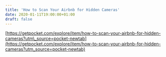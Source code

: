 ```yaml
---
title: 'How to Scan Your Airbnb for Hidden Cameras'
date: 2020-01-11T19:00:00+01:00
draft: false
---
```


[https://getpocket.com/explore/item/how-to-scan-your-airbnb-for-hidden-cameras?utm\_source=pocket-newtab](https://getpocket.com/explore/item/how-to-scan-your-airbnb-for-hidden-cameras?utm_source=pocket-newtab)